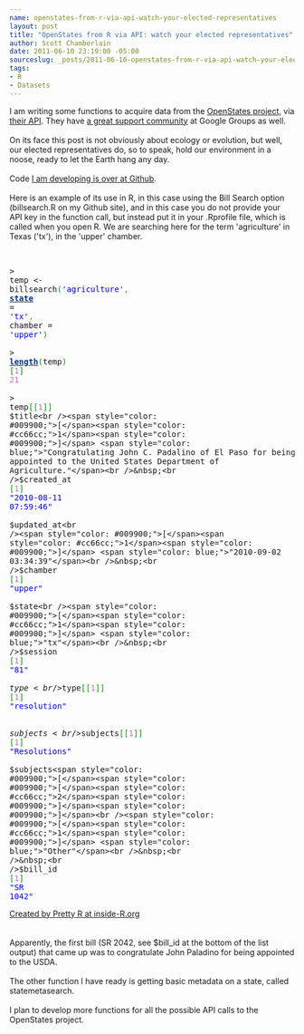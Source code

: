```yaml
--- 
name: openstates-from-r-via-api-watch-your-elected-representatives
layout: post
title: "OpenStates from R via API: watch your elected representatives"
author: Scott Chamberlain
date: 2011-06-10 23:19:00 -05:00
sourceslug: _posts/2011-06-10-openstates-from-r-via-api-watch-your-elected-representatives.md
tags: 
- R
- Datasets
---
```

I am writing some functions to acquire data from the <a href="http://openstates.sunlightlabs.com/">OpenStates project,</a>&nbsp;via <a href="http://openstates.sunlightlabs.com/api/">their API</a>. They have <a href="http://groups.google.com/group/fifty-state-project">a great support community</a> at Google Groups as well.<br /><br />On its face this post is not obviously about ecology or evolution, but well, our elected representatives do, so to speak, hold our environment in a noose, ready to let the Earth hang any day.<br /><br />Code <a href="https://SChamberlain@github.com/SChamberlain/ropstates.git">I am developing is over at Github</a>.<br /><br />Here is an example of its use in R, in this case using the Bill Search option (billsearch.R on my Github site), and in this case you do not provide your API key in the function call, but instead put it in your .Rprofile file, which is called when you open R. We are searching here for the term 'agriculture' in Texas ('tx'), in the 'upper' chamber.<br /><br /><div style="overflow: auto;"><div class="geshifilter"><pre class="r geshifilter-R" style="font-family: monospace;">&gt; temp &lt;- billsearch<span style="color: #009900;">(</span><span style="color: blue;">'agriculture'</span><span style="color: #339933;">,</span> <a href="http://inside-r.org/r-doc/datasets/state"><span style="color: #003399; font-weight: bold;">state</span></a> = <span style="color: blue;">'tx'</span><span style="color: #339933;">,</span> chamber = <span style="color: blue;">'upper'</span><span style="color: #009900;">)</span><br />&nbsp;<br />&gt; <a href="http://inside-r.org/r-doc/base/length"><span style="color: #003399; font-weight: bold;">length</span></a><span style="color: #009900;">(</span>temp<span style="color: #009900;">)</span><br /><span style="color: #009900;">[</span><span style="color: #cc66cc;">1</span><span style="color: #009900;">]</span> <span style="color: #cc66cc;">21</span><br />&nbsp;<br />&gt; temp<span style="color: #009900;">[</span><span style="color: #009900;">[</span><span style="color: #cc66cc;">1</span><span style="color: #009900;">]</span><span style="color: #009900;">]</span><br />$title<br /><span style="color: #009900;">[</span><span style="color: #cc66cc;">1</span><span style="color: #009900;">]</span> <span style="color: blue;">"Congratulating John C. Padalino of El Paso for being appointed to the United States Department of Agriculture."</span><br />&nbsp;<br />$created_at<br /><span style="color: #009900;">[</span><span style="color: #cc66cc;">1</span><span style="color: #009900;">]</span> <span style="color: blue;">"2010-08-11 07:59:46"</span><br />&nbsp;<br />$updated_at<br /><span style="color: #009900;">[</span><span style="color: #cc66cc;">1</span><span style="color: #009900;">]</span> <span style="color: blue;">"2010-09-02 03:34:39"</span><br />&nbsp;<br />$chamber<br /><span style="color: #009900;">[</span><span style="color: #cc66cc;">1</span><span style="color: #009900;">]</span> <span style="color: blue;">"upper"</span><br />&nbsp;<br />$state<br /><span style="color: #009900;">[</span><span style="color: #cc66cc;">1</span><span style="color: #009900;">]</span> <span style="color: blue;">"tx"</span><br />&nbsp;<br />$session<br /><span style="color: #009900;">[</span><span style="color: #cc66cc;">1</span><span style="color: #009900;">]</span> <span style="color: blue;">"81"</span><br />&nbsp;<br />$type<br />$type<span style="color: #009900;">[</span><span style="color: #009900;">[</span><span style="color: #cc66cc;">1</span><span style="color: #009900;">]</span><span style="color: #009900;">]</span><br /><span style="color: #009900;">[</span><span style="color: #cc66cc;">1</span><span style="color: #009900;">]</span> <span style="color: blue;">"resolution"</span><br />&nbsp;<br />&nbsp;<br />$subjects<br />$subjects<span style="color: #009900;">[</span><span style="color: #009900;">[</span><span style="color: #cc66cc;">1</span><span style="color: #009900;">]</span><span style="color: #009900;">]</span><br /><span style="color: #009900;">[</span><span style="color: #cc66cc;">1</span><span style="color: #009900;">]</span> <span style="color: blue;">"Resolutions"</span><br />&nbsp;<br />$subjects<span style="color: #009900;">[</span><span style="color: #009900;">[</span><span style="color: #cc66cc;">2</span><span style="color: #009900;">]</span><span style="color: #009900;">]</span><br /><span style="color: #009900;">[</span><span style="color: #cc66cc;">1</span><span style="color: #009900;">]</span> <span style="color: blue;">"Other"</span><br />&nbsp;<br />&nbsp;<br />$bill_id<br /><span style="color: #009900;">[</span><span style="color: #cc66cc;">1</span><span style="color: #009900;">]</span> <span style="color: blue;">"SR 1042"</span></pre></div></div><a href="http://www.inside-r.org/pretty-r" title="Created by Pretty R at inside-R.org">Created by Pretty R at inside-R.org</a><br /><br /><br />Apparently, the first bill (SR 2042, see $bill_id at the bottom of the list output) that came up was to congratulate John Paladino for being appointed to the USDA.<br /><br />The other function I have ready is getting basic metadata on a state, called statemetasearch.<br /><br />I plan to develop more functions for all the possible API calls to the OpenStates project.
